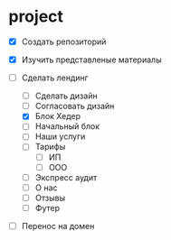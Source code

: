 # project

- [x] Создать репозиторий
- [x] Изучить представленые материалы
- [ ] Сделать лендинг
  - [ ] Сделать дизайн
  - [ ] Согласовать дизайн
  - [x] Блок Хедер
  - [ ] Начальный блок
  - [ ] Наши услуги
  - [ ] Тарифы
    - [ ] ИП
    - [ ] ООО
  - [ ] Экспресс аудит
  - [ ] О нас
  - [ ] Отзывы
  - [ ] Футер
- [ ] Перенос на домен
 
